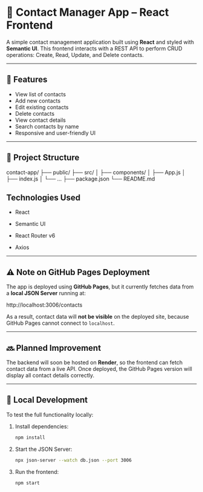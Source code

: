 # 📇 Contact Manager App – React Frontend

A simple contact management application built using **React** and styled with **Semantic UI**. This frontend interacts with a REST API to perform CRUD operations: Create, Read, Update, and Delete contacts.

---

## 🚀 Features

- View list of contacts  
- Add new contacts  
- Edit existing contacts  
- Delete contacts  
- View contact details  
- Search contacts by name  
- Responsive and user-friendly UI

---

## 📁 Project Structure

contact-app/
├── public/
├── src/
│ ├── components/
│ ├── App.js
│ ├── index.js
│ └── ...
├── package.json
└── README.md
## Technologies Used

- React

- Semantic UI

- React Router v6

- Axios

---

## ⚠️ Note on GitHub Pages Deployment

The app is deployed using **GitHub Pages**, but it currently fetches data from a **local JSON Server** running at:

http://localhost:3006/contacts


As a result, contact data will **not be visible** on the deployed site, because GitHub Pages cannot connect to `localhost`.

---

## 🔜 Planned Improvement

The backend will soon be hosted on **Render**, so the frontend can fetch contact data from a live API. Once deployed, the GitHub Pages version will display all contact details correctly.

---

## 🧪 Local Development

To test the full functionality locally:

1. Install dependencies:
   ```bash
   npm install
2. Start the JSON Server:
   ```bash
   npx json-server --watch db.json --port 3006
4. Run the frontend:
   ```bash
   npm start








